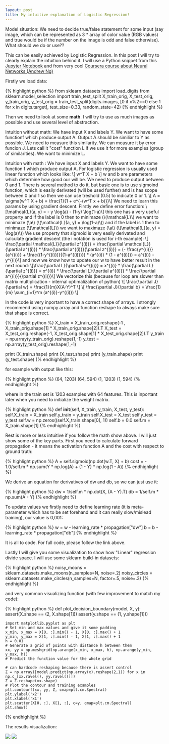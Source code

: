 ```yaml
---
layout: post
title: My intuitive explanation of Logistic Regression!
---
```



Model situation: We need to decide true/false statement for some input (say image, which can be represented as 3 * array of color value (RGB values) and true would be if the number on the image is odd and false otherwise). What should we do or use??

This can be easily achieved by Logistic Regression. In this post I will try to clearly explain the intuition behind it. I will use a Python snippet from this <a href="https://github.com/petrLorenc/tutorials/blob/master/Scikit/Logistic%20regression.ipynb">Jupyter Notebook</a> and from very cool <a href="https://www.coursera.org/learn/neural-networks-deep-learning/home/welcome">Coursera course about Neural Networks (Andrew Ng)</a>

Firstly we load data:

{% highlight python %}
from sklearn.datasets import load_digits
from sklearn.model_selection import train_test_split
X_train_orig, X_test_orig, y_train_orig, y_test_orig = train_test_split(digits.images, [0 if x%2==0 else 1 for x in digits.target], test_size=0.33, random_state=42)
{% endhighlight %}

Then we need to look at some **math**. I will try to use as much images as possible and use several level of abstraction.

Intuition without math: We have input X and labels Y. We want to have some functionf which produce output A. Output A should be similiar to Y as possible. We need to measure this similarity. We can measure it by error funcion J. Lets call it "cost" function L if we use it for more examples (group of similarities). We want to minimize L.

Intuition with math : We have input X and labels Y. We want to have some function f which produce output A. For logistic regression is usually used linear function which looks like:
\\[ w^T X + b \\]
w and b are parameters which determine how good our will be. We need to produce output between 0 and 1. There is several method to do it, but basic one is to use sigmoind function, which is easily derivated (will be used further) and is has scope between 0 and 1 so then we can use treshold (0.5) to indicate 0 or 1.
\\[ A = \sigma(w^T X + b) = \frac{1}{1 + e^{-(w^T x + b)}}\\]
We need to learn this params by using gradient descent. Firstly we define error function:
\\[\mathcal{L}(a, y) =  - y  \log(a) - (1-y)  \log(1-a)\\]
this one has a very useful property and if the label is 0 then to minimaze (\\(\mathcal{L}\\) we want to minimaze (\\a\\) (\\(\mathcal{L}(a, y) = \log(1-a)\\)) and if the label is 1 then to minimaze (\\(\mathcal{L}\\) we want to maximaze (\\a\\) (\\(\mathcal{L}(a, y) = \log(a)\\))
We use property that sigmoid is very easily derivated and calculate gradient descent (the i notation is used for i-th example):
\\[ \frac{\partial \mathcal{L}}{\partial z^{(i)}} = \frac{\partial \mathcal{L}}{\partial a^{(i)}} * \frac{\partial a^{(i)}}{\partial z^{(i)}} = (- \frac{y^{(i)}}{a^{(i)}} + \frac{(1-y^{(i)})}{(1-a^{(i)})}) * (a^{(i)} * (1 - a^{(i)})) = a^{(i)} - y^{(i)}\\]
and now we know how to update our w to have better result in the next round:
\\[\frac{\partial L}{\partial w^{(i)}} = x^{(i)} * \frac{\partial L}{\partial z^{(i)}} = x^{(i)} * \frac{\partial L}{\partial a^{(i)}} * \frac{\partial a^{(i)}}{\partial z^{(i)}}\\]
We vectorize this (because for loop are slower than matrix multiplication - internal optimalization of python)
\\[ \frac{\partial J}{\partial w} = \frac{1}{m}X(A-Y)^T \\]
\\[ \frac{\partial J}{\partial b} = \frac{1}{m} \sum_{i=1}^m (a^{(i)}-y^{(i)}) \\]


In the code is very inportant to have a correct shape of arrays. I strongly recommend using numpy array and function reshape to always make sure that shape is correct.

{% highlight python %}
X_train = X_train_orig.reshape(-1 , X_train_orig.shape[1] * X_train_orig.shape[2]).T
X_test = X_test_orig.reshape(-1, X_test_orig.shape[1] * X_test_orig.shape[2]).T
y_train = np.array(y_train_orig).reshape(1,-1)
y_test = np.array(y_test_orig).reshape(1,-1)

print (X_train.shape)
print (X_test.shape)
print (y_train.shape)
print (y_test.shape)
{% endhighlight %}

for example with output like this:

{% highlight python %}
(64, 1203)
(64, 594)
(1, 1203)
(1, 594)
{% endhighlight %}

where in the train set is 1203 examples with 64 features. This is inportant later when you need to initialize the weight matrix.

{% highlight python %}
def __init__(self, X_train, y_train, X_test, y_test):
    self.X_train = X_train
    self.y_train = y_train
    self.X_test = X_test
    self.y_test = y_test
    self.w = np.zeros((self.X_train.shape[0], 1))
    self.b = 0.0
    self.m = X_train.shape[1]
{% endhighlight %}

Rest is more or less intuitive if you follow the math show above. I will just show some of the key parts. First you need to calculate forward propagation - it means the activation function A and the cost with respect to ground truth:

{% highlight python %}
A = self.sigmoid(np.dot(w.T, X) + b)
cost = - 1.0/self.m * np.sum(Y * np.log(A) + (1 - Y) * np.log(1 - A))
{% endhighlight %}

We derive an equation for derivatives of dw and db, so we can just use it:

{% highlight python %}
dw = 1/self.m * np.dot(X, (A - Y).T)
db = 1/self.m * np.sum(A - Y)
{% endhighlight %}

To update values we firstly need to define learning rate (it is meta-parameter which has to be set forehand and it can really slow/mislead training), our value is 0,001:

{% highlight python %}
w = w - learning_rate * propagation["dw"]
b = b - learning_rate * propagation["db"]
{% endhighlight %}

It is all to code. For full code, please follow the link above.

Lastly I will give you some visualization to show how "Linear" regression divide space. I will use some sklearn build-in datasets:

{% highlight python %}
noisy_moons = sklearn.datasets.make_moons(n_samples=N, noise=.2) 
noisy_circles = sklearn.datasets.make_circles(n_samples=N, factor=.5, noise=.3)
{% endhighlight %}

and very common visualizing function (with few improvement to match my code):

{% highlight python %}
def plot_decision_boundary(model, X, y):    
    assert(X.shape == (2, X.shape[1]))
    assert(y.shape == (1, y.shape[1]))

    import matplotlib.pyplot as plt 
    # Set min and max values and give it some padding
    x_min, x_max = X[0, :].min() - 1, X[0, :].max() + 1
    y_min, y_max = X[1, :].min() - 1, X[1, :].max() + 1
    h = 0.01
    # Generate a grid of points with distance h between them
    xx, yy = np.meshgrid(np.arange(x_min, x_max, h), np.arange(y_min, y_max, h))
    # Predict the function value for the whole grid
    
    # can hardcode reshaping because there is assert control
    Z = np.array([model.predict(np.array(x).reshape(2,1)) for x in np.c_[xx.ravel(), yy.ravel()]])
    Z = Z.reshape(xx.shape)
    # Plot the contour and training examples
    plt.contourf(xx, yy, Z, cmap=plt.cm.Spectral)
    plt.ylabel('x2')
    plt.xlabel('x1')
    plt.scatter(X[0, :], X[1, :], c=y, cmap=plt.cm.Spectral)
    plt.show()
{% endhighlight %}

The results visualization:

<img src="{{ site.baseurl }}/images/Logistic_regression/circles.png" />
<img src="{{ site.baseurl }}/images/Logistic_regression/moons.png" />





























